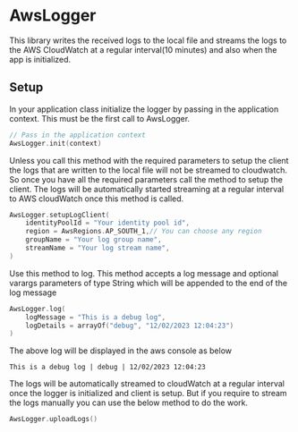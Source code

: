 # AwsLogger

This library writes the received logs to the local file and streams the logs to the AWS CloudWatch at a regular interval(10 minutes) and also when the app is initialized.

## Setup

In your application class initialize the logger by passing in the application context. This must be the first call to AwsLogger.

```kotlin
// Pass in the application context
AwsLogger.init(context)
```
Unless you call this method with the required parameters to setup the client the logs that are written to the local file will not be streamed to cloudwatch. So once you have all the required parameters call the method to setup the client. The logs will be automatically started streaming at a regular interval to AWS cloudWatch once this method is called.

```kotlin
AwsLogger.setupLogClient(
    identityPoolId = "Your identity pool id",
    region = AwsRegions.AP_SOUTH_1,// You can choose any region
    groupName = "Your log group name",
    streamName = "Your log stream name",
)
```

Use this method to log. This method accepts a log message and optional varargs parameters of type String which will be appended to the end of the log message

```kotlin
AwsLogger.log(
    logMessage = "This is a debug log",
    logDetails = arrayOf("debug", "12/02/2023 12:04:23")
)
```
The above log will be displayed in the aws console as below
```Text
This is a debug log | debug | 12/02/2023 12:04:23
```

The logs will be automatically streamed to cloudWatch at a regular interval once the logger is initialized and client is setup. But if you require to stream the logs manually you can use the below method to do the work.
```kotlin
AwsLogger.uploadLogs()
```
